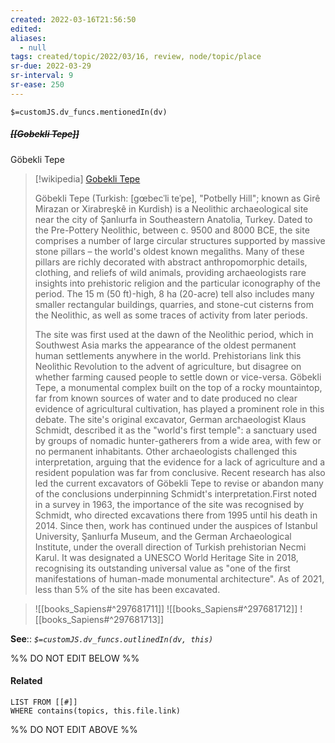 ```yaml
---
created: 2022-03-16T21:56:50 
edited: 
aliases:
  - null
tags: created/topic/2022/03/16, review, node/topic/place
sr-due: 2022-03-29
sr-interval: 9
sr-ease: 250
---
```

`$=customJS.dv_funcs.mentionedIn(dv)`

##### <s class="topic-title">[[Gobekli Tepe]]</s>
Göbekli Tepe
> [!wikipedia] [Gobekli Tepe](https://en.wikipedia.org/wiki/G%C3%B6bekli%20Tepe)
> 
> Göbekli Tepe (Turkish: [gœbecˈli teˈpe], "Potbelly Hill"; known as Girê Mirazan or Xirabreşkê in Kurdish) is a Neolithic archaeological site near the city of Şanlıurfa in Southeastern Anatolia, Turkey. Dated to the Pre-Pottery Neolithic, between c. 9500 and 8000 BCE, the site comprises a number of large circular structures supported by massive stone pillars – the world's oldest known megaliths. Many of these pillars are richly decorated with abstract anthropomorphic details, clothing, and reliefs of wild animals, providing archaeologists rare insights into prehistoric religion and the particular iconography of the period. The 15 m (50 ft)-high, 8 ha (20-acre) tell also includes many smaller rectangular buildings, quarries, and stone-cut cisterns from the Neolithic, as well as some traces of activity from later periods.
> 
> The site was first used at the dawn of the Neolithic period, which in Southwest Asia marks the appearance of the oldest permanent human settlements anywhere in the world. Prehistorians link this Neolithic Revolution to the advent of agriculture, but disagree on whether farming caused people to settle down or vice-versa. Göbekli Tepe, a monumental complex built on the top of a rocky mountaintop, far from known sources of water and to date produced no clear evidence of agricultural cultivation, has played a prominent role in this debate. The site's original excavator, German archaeologist Klaus Schmidt, described it as the "world's first temple": a sanctuary used by groups of nomadic hunter-gatherers from a wide area, with few or no permanent inhabitants. Other archaeologists challenged this interpretation, arguing that the evidence for a lack of agriculture and a resident population was far from conclusive. Recent research has also led the current excavators of Göbekli Tepe to revise or abandon many of the conclusions underpinning Schmidt's interpretation.First noted in a survey in 1963, the importance of the site was recognised by Schmidt, who directed excavations there from 1995 until his death in 2014. Since then, work has continued under the auspices of Istanbul University, Şanlıurfa Museum, and the German Archaeological Institute, under the overall direction of Turkish prehistorian Necmi Karul. It was designated a UNESCO World Heritage Site in 2018, recognising its outstanding universal value as "one of the first manifestations of human-made monumental architecture". As of 2021, less than 5% of the site has been excavated.
>

> ![[books_Sapiens#^297681711]]
> ![[books_Sapiens#^297681712]]
> ![[books_Sapiens#^297681713]]

**See**::
*`$=customJS.dv_funcs.outlinedIn(dv, this)`*

%% DO NOT EDIT BELOW %%

#### Related 

```dataview
LIST FROM [[#]]
WHERE contains(topics, this.file.link)
```
%% DO NOT EDIT ABOVE %%
